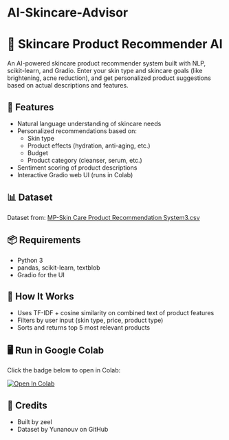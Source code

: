 # AI-Skincare-Advisor
# 🌿 Skincare Product Recommender AI

An AI-powered skincare product recommender system built with NLP, scikit-learn, and Gradio. Enter your skin type and skincare goals (like brightening, acne reduction), and get personalized product suggestions based on actual descriptions and features.

## 🚀 Features

- Natural language understanding of skincare needs
- Personalized recommendations based on:
  - Skin type
  - Product effects (hydration, anti-aging, etc.)
  - Budget
  - Product category (cleanser, serum, etc.)
- Sentiment scoring of product descriptions
- Interactive Gradio web UI (runs in Colab)

## 📊 Dataset

Dataset from:
[MP-Skin Care Product Recommendation System3.csv](https://github.com/Yunanouv/Skin-Care-Recommender-System/blob/main/MP-Skin%20Care%20Product%20Recommendation%20System3.csv)

## 📦 Requirements

- Python 3
- pandas, scikit-learn, textblob
- Gradio for the UI

## 🧠 How It Works

- Uses TF-IDF + cosine similarity on combined text of product features
- Filters by user input (skin type, price, product type)
- Sorts and returns top 5 most relevant products

## 🖥️ Run in Google Colab

Click the badge below to open in Colab:

[![Open In Colab](https://colab.research.google.com/assets/colab-badge.svg)]()

## 🤝 Credits

- Built by zeel
- Dataset by Yunanouv on GitHub
